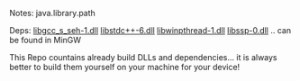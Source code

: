 Notes:
java.library.path 

Deps:
[libgcc_s_seh-1.dll](library/libgcc_s_seh-1.dll)
[libstdc++-6.dll](library/libstdc%2B%2B-6.dll)
[libwinpthread-1.dll](library/libwinpthread-1.dll)
[libssp-0.dll](library/libssp-0.dll)
.. can be found in MinGW

This Repo countains already build DLLs and dependencies... it is always better to build them yourself on your machine for your device!